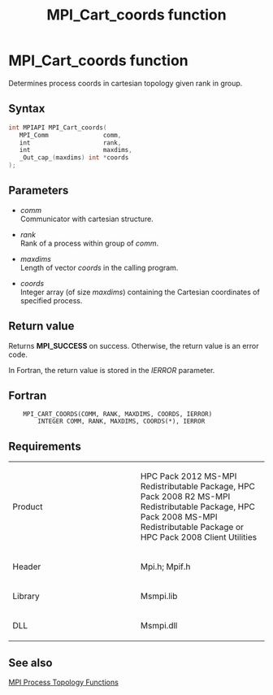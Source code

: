 ﻿---
title: MPI_Cart_coords function
TOCTitle: MPI_Cart_coords function
ms:assetid: aafb5414-564a-45c6-ad3c-4a83518419c7
ms:mtpsurl: https://msdn.microsoft.com/en-us/library/Dn473245(v=VS.85)
ms:contentKeyID: 59360791
ms.date: 03/28/2018
mtps_version: v=VS.85
f1_keywords:
- MPI_CART_COORDS
- mpif/MPI_Cart_coords
- mpi/MPI_CART_COORDS
dev_langs:
- C++
- C
---

# MPI\_Cart\_coords function

Determines process coords in cartesian topology given rank in group.

## Syntax

``` c++
int MPIAPI MPI_Cart_coords(
   MPI_Comm               comm,
   int                    rank,
   int                    maxdims,
   _Out_cap_(maxdims) int *coords
);
```

## Parameters

  - *comm*  
    Communicator with cartesian structure.

  - *rank*  
    Rank of a process within group of *comm*.

  - *maxdims*  
    Length of vector *coords* in the calling program.

  - *coords*  
    Integer array (of size *maxdims*) containing the Cartesian coordinates of specified process.

## Return value

Returns **MPI\_SUCCESS** on success. Otherwise, the return value is an error code.

In Fortran, the return value is stored in the *IERROR* parameter.

## Fortran

``` FORTRAN
    MPI_CART_COORDS(COMM, RANK, MAXDIMS, COORDS, IERROR)
        INTEGER COMM, RANK, MAXDIMS, COORDS(*), IERROR
```

## Requirements

<table>
<colgroup>
<col style="width: 50%" />
<col style="width: 50%" />
</colgroup>
<tbody>
<tr class="odd">
<td><p>Product</p></td>
<td><p>HPC Pack 2012 MS-MPI Redistributable Package, HPC Pack 2008 R2 MS-MPI Redistributable Package, HPC Pack 2008 MS-MPI Redistributable Package or HPC Pack 2008 Client Utilities</p></td>
</tr>
<tr class="even">
<td><p>Header</p></td>
<td>Mpi.h;
Mpif.h</td>
</tr>
<tr class="odd">
<td><p>Library</p></td>
<td>Msmpi.lib</td>
</tr>
<tr class="even">
<td><p>DLL</p></td>
<td>Msmpi.dll</td>
</tr>
</tbody>
</table>


## See also

[MPI Process Topology Functions](mpi-process-topology-functions.md)

